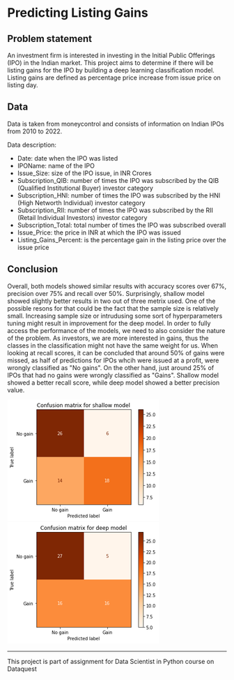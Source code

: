 # Predicting Listing Gains
## Problem statement
An investment firm is interested in investing in the Initial Public Offerings (IPO) in the Indian market. This project aims to determine if there will be listing gains for the IPO by building a deep learning classification model. Listing gains are defined as percentage price increase from issue price on listing day.
## Data
Data is taken from moneycontrol and consists of information on Indian IPOs from 2010 to 2022.

Data description:
- Date: date when the IPO was listed
- IPOName: name of the IPO
- Issue_Size: size of the IPO issue, in INR Crores
- Subscription_QIB: number of times the IPO was subscribed by the QIB (Qualified Institutional Buyer) investor category
- Subscription_HNI: number of times the IPO was subscribed by the HNI (High Networth Individual) investor category
- Subscription_RII: number of times the IPO was subscribed by the RII (Retail Individual Investors) investor category
- Subscription_Total: total number of times the IPO was subscribed overall
- Issue_Price: the price in INR at which the IPO was issued
- Listing_Gains_Percent: is the percentage gain in the listing price over the issue price
## Conclusion
Overall, both models showed similar results with accuracy scores over 67%, precision over 75% and recall over 50%. Surprisingly, shallow model showed slightly better results in two out of three metrix used. One of the possible resons for that could be the fact that the sample size is relatively small. Increasing sample size or intrudusing some sort of hyperparameters tuning might result in improvement for the deep model.
In order to fully access the performance of the models, we need to also consider the nature of the problem. As investors, we are more interested in gains, thus the classes in the classification might not have the same weight for us. When looking at recall scores, it can be concluded that around 50% of gains were missed, as half of predictions for IPOs whcih were issued at a profit, were wrongly classified as "No gains". On the other hand, just around 25% of IPOs that had no gains were wrongly classified as "Gains". Shallow model showed a better recall score, while deep model showed a better precision value.

![alt text](image.png)
![alt text](image2.png)

---

This project is part of assignment for Data Scientist in Python course on Dataquest